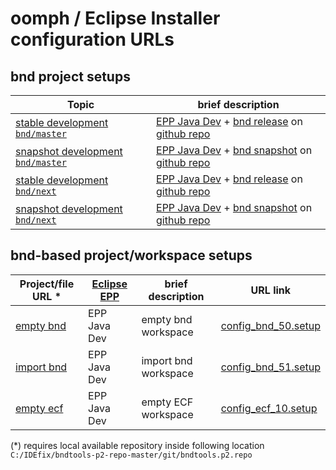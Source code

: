 # oomph / Eclipse Installer configuration URLs

## bnd project setups

| Topic | brief description |
|---|---|
| [stable development `bnd/master`][url-config-bnd-10]   | [EPP Java Dev](https://www.eclipse.org/downloads/packages/) + [bnd release](https://github.com/bndtools/bnd/wiki/Changes-in-7.1.0) on [github repo](https://github.com/bndtools/bnd)            |
| [snapshot development `bnd/master`][url-config-bnd-11] | [EPP Java Dev](https://www.eclipse.org/downloads/packages/) + [bnd snapshot](https://github.com/bndtools/bnd/wiki/Changes-in-7.2.0) on [github repo](https://github.com/bndtools/bnd/tree/next) |
| [stable development `bnd/next`][url-config-bnd-20]     | [EPP Java Dev](https://www.eclipse.org/downloads/packages/) + [bnd release](https://github.com/bndtools/bnd/wiki/Changes-in-7.1.0) on [github repo](https://github.com/bndtools/bnd/)           |
| [snapshot development `bnd/next`][url-config-bnd-21]   | [EPP Java Dev](https://www.eclipse.org/downloads/packages/) + [bnd snapshot](https://github.com/bndtools/bnd/wiki/Changes-in-7.2.0) on [github repo](https://github.com/bndtools/bnd/tree/next) |

## bnd-based project/workspace setups

| Project/file URL \* | [Eclipse EPP](https://www.eclipse.org/downloads/packages/) | brief description | URL link |
|---|---|---|---|
| [empty bnd][file-url-config-bnd-50]  | EPP Java Dev | empty bnd workspace  | [config_bnd_50.setup][url-config-bnd-50] |
| [import bnd][file-url-config-bnd-51] | EPP Java Dev | import bnd workspace | [config_bnd_51.setup][url-config-bnd-51] |
| [empty ecf][file-url-config-ecf-10]  | EPP Java Dev | empty ECF workspace  | [config_ecf_10.setup][url-config-ecf-10] |

(*) requires local available repository inside following location `C:/IDEfix/bndtools-p2-repo-master/git/bndtools.p2.repo`

[url-config-bnd-10]: eclipse+installer:https://raw.githubusercontent.com/bndtools/bndtools.p2.repo/master/setup/bnd/config_bnd_10.setup
[url-config-bnd-11]: eclipse+installer:https://raw.githubusercontent.com/bndtools/bndtools.p2.repo/master/setup/bnd/config_bnd_11.setup
[url-config-bnd-20]: eclipse+installer:https://raw.githubusercontent.com/bndtools/bndtools.p2.repo/master/setup/bnd/config_bnd_20.setup
[url-config-bnd-21]: eclipse+installer:https://raw.githubusercontent.com/bndtools/bndtools.p2.repo/master/setup/bnd/config_bnd_21.setup

[url-config-bnd-50]: eclipse+installer:https://raw.githubusercontent.com/bndtools/bndtools.p2.repo/master/setup/bnd/config_bnd_50.setup
[file-url-config-bnd-50]: eclipse+installer:file:///C:/IDEfix/bndtools-p2-repo-master/git/bndtools.p2.repo/setup/bnd/config_bnd_50.setup
[url-config-bnd-51]: eclipse+installer:https://raw.githubusercontent.com/bndtools/bndtools.p2.repo/master/setup/bnd/config_bnd_51.setup
[file-url-config-bnd-51]: eclipse+installer:file:///C:/IDEfix/bndtools-p2-repo-master/git/bndtools.p2.repo/setup/bnd/config_bnd_51.setup

[url-config-ecf-10]: eclipse+installer:https://raw.githubusercontent.com/bndtools/bndtools.p2.repo/master/setup/ecf/config_ecf_10.setup
[file-url-config-ecf-10]: eclipse+installer:file:///C:/IDEfix/bndtools-p2-repo-master/git/bndtools.p2.repo/setup/ecf/config_ecf_10.setup
